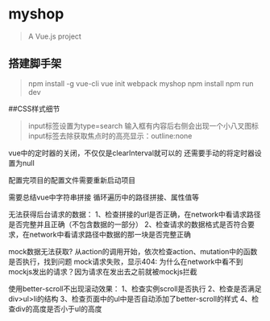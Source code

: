 # myshop

> A Vue.js project

## 搭建脚手架
> npm install -g vue-cli
> vue init webpack myshop
> npm install
> npm run dev

##CSS样式细节
> input标签设置为type=search 输入框有内容后右侧会出现一个小八叉图标
> input标签去除获取焦点时的高亮显示：outline:none

vue中的定时器的关闭，不仅仅是clearInterval就可以的  还需要手动的将定时器设置为null

配置完项目的配置文件需要重新启动项目

需要总结vue中字符串拼接   循环遍历中的路径拼接、属性值等

无法获得后台请求的数据：
1、检查拼接的url是否正确，在network中看请求路径是否完整并且正确（不包含数据的一部分）
2、检查请求的数据格式是否符合要求，在network中看请求路径中数据的那一块是否完整正确

mock数据无法获取?
从action的调用开始，依次检查action、mutation中的函数是否执行，找到问题
mock请求失败，显示404:
为什么在network中看不到mockjs发出的请求？因为请求在发出去之前就被mockjs拦截

使用better-scroll不出现滚动效果：
1、检查实例scroll是否执行
2、检查是否满足div>ul>li的结构
3、检查页面中的ul中是否自动添加了better-scroll的样式
4、检查div的高度是否小于ul的高度
